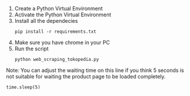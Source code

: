 1. Create a Python Virtual Environment
2. Activate the Python Virtual Environment
3. Install all the dependecies
   ```
   pip install -r requirements.txt
   ```
4. Make sure you have chrome in your PC
5. Run the script
   ```
   python web_scraping_tokopedia.py
   ```
Note: You can adjust the waiting time on this line if you think 5 seconds is not suitable for waiting the product page to be loaded completely.
```
time.sleep(5)
```
